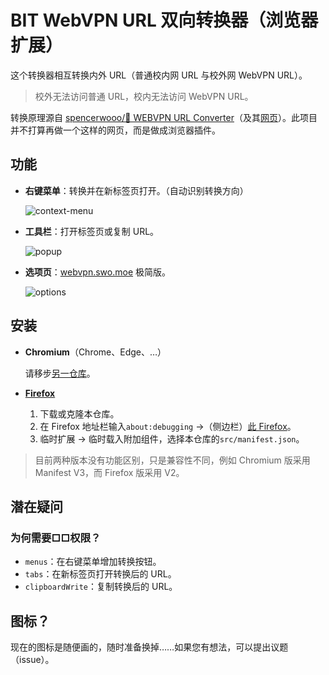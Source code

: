 # BIT WebVPN URL 双向转换器（浏览器扩展）

这个转换器相互转换内外 URL（普通校内网 URL 与校外网 WebVPN URL）。

> 校外无法访问普通 URL，校内无法访问 WebVPN URL。

转换原理源自 [spencerwooo/🥑 WEBVPN URL Converter](https://github.com/spencerwooo/bit-webvpn-converter)（及其[网页](https://webvpn.swo.moe/)）。此项目并不打算再做一个这样的网页，而是做成浏览器插件。

## 功能

- **右键菜单**：转换并在新标签页打开。（自动识别转换方向）

  ![context-menu](https://s2.loli.net/2022/11/12/4JNp3myM8EstqzZ.jpg)

- **工具栏**：打开标签页或复制 URL。

  ![popup](https://s2.loli.net/2022/11/12/n4KdeP7hJxYFBgG.jpg)

- **选项页**：[webvpn.swo.moe](https://webvpn.swo.moe/) 极简版。

  ![options](https://s2.loli.net/2022/11/12/fm7tLS2M8joqBRx.jpg)

## 安装

- **Chromium**（Chrome、Edge、…）

  请移步[另一仓库](https://github.com/YDX-2147483647/bit-webvpn-converter-bidirectional)。

- **[Firefox](https://developer.mozilla.org/en-US/docs/Mozilla/Add-ons/WebExtensions/Your_first_WebExtension#installing)**

  1. 下载或克隆本仓库。
  2. 在 Firefox 地址栏输入`about:debugging` →（侧边栏）[此 Firefox](about:debugging#/runtime/this-firefox)。
  3. 临时扩展 → 临时载入附加组件，选择本仓库的`src/manifest.json`。

> 目前两种版本没有功能区别，只是兼容性不同，例如 Chromium 版采用 Manifest V3，而 Firefox 版采用 V2。

## 潜在疑问

### 为何需要□□权限？

- `menus`：在右键菜单增加转换按钮。
- `tabs`：在新标签页打开转换后的 URL。
- `clipboardWrite`：复制转换后的 URL。

## 图标？

现在的图标是随便画的，随时准备换掉……如果您有想法，可以提出议题（issue）。
